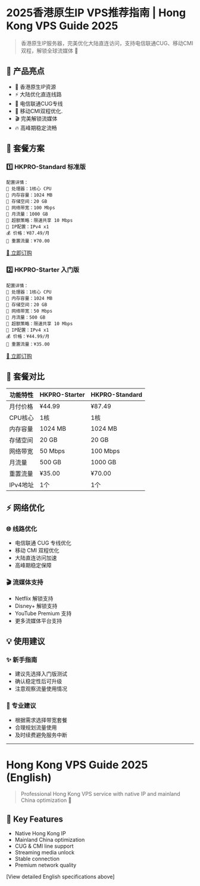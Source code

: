 # 2025香港原生IP VPS推荐指南 | Hong Kong VPS Guide 2025

> 香港原生IP服务器，完美优化大陆直连访问，支持电信联通CUG、移动CMI双程，解锁全球流媒体 🌟

## 🌟 产品亮点

- 🏰 香港原生IP资源
- ⚡️ 大陆优化直连线路
- 🚀 电信联通CUG专线
- 📱 移动CMI双程优化.
- 🎬 完美解锁流媒体
- 🔥 高峰期稳定流畅

## 💎 套餐方案

### 1️⃣ HKPRO-Standard 标准版
```properties
配置详情：
📌 处理器：1核心 CPU
📌 内存容量：1024 MB
📌 存储空间：20 GB
📌 网络带宽：100 Mbps
📌 月流量：1000 GB
📌 超额策略：限速共享 10 Mbps
📌 IP配置：IPv4 x1
💰 价格：¥87.49/月
🔄 重置流量：¥70.00
```
[🚀 立即订购](https://akile.io/shop/server?type=traffic&areaId=3&nodeId=3&planId=816&aff_code=a1e2817f-c626-4f0b-b7ba-afce0951a583)

### 2️⃣ HKPRO-Starter 入门版
```properties
配置详情：
📌 处理器：1核心 CPU
📌 内存容量：1024 MB
📌 存储空间：20 GB
📌 网络带宽：50 Mbps
📌 月流量：500 GB
📌 超额策略：限速共享 10 Mbps
📌 IP配置：IPv4 x1
💰 价格：¥44.99/月
🔄 重置流量：¥35.00
```
[🚀 立即订购](https://akile.io/shop/server?type=traffic&areaId=3&nodeId=3&planId=815&aff_code=a1e2817f-c626-4f0b-b7ba-afce0951a583)

## 🌟 套餐对比

| 功能特性 | HKPRO-Starter | HKPRO-Standard |
|---------|---------------|----------------|
| 月付价格 | ¥44.99 | ¥87.49 |
| CPU核心 | 1核 | 1核 |
| 内存容量 | 1024 MB | 1024 MB |
| 存储空间 | 20 GB | 20 GB |
| 网络带宽 | 50 Mbps | 100 Mbps |
| 月流量 | 500 GB | 1000 GB |
| 重置流量 | ¥35.00 | ¥70.00 |
| IPv4地址 | 1个 | 1个 |

## ⚡️ 网络优化

### 🌐 线路优化
- 电信联通 CUG 专线优化
- 移动 CMI 双程优化
- 大陆直连访问加速
- 高峰期稳定保障

### 🎬 流媒体支持
- Netflix 解锁支持
- Disney+ 解锁支持
- YouTube Premium 支持
- 更多流媒体平台支持

## 💡 使用建议

### ✨ 新手指南
- 建议先选择入门版测试
- 确认稳定性后可升级
- 注意观察流量使用情况

### 🔰 专业建议
- 根据需求选择带宽套餐
- 合理规划流量使用
- 及时续费避免服务中断

---

# Hong Kong VPS Guide 2025 (English)

> Professional Hong Kong VPS service with native IP and mainland China optimization 🌟

## 🌟 Key Features
- Native Hong Kong IP
- Mainland China optimization
- CUG & CMI line support
- Streaming media unlock
- Stable connection
- Premium network quality

[View detailed English specifications above]
